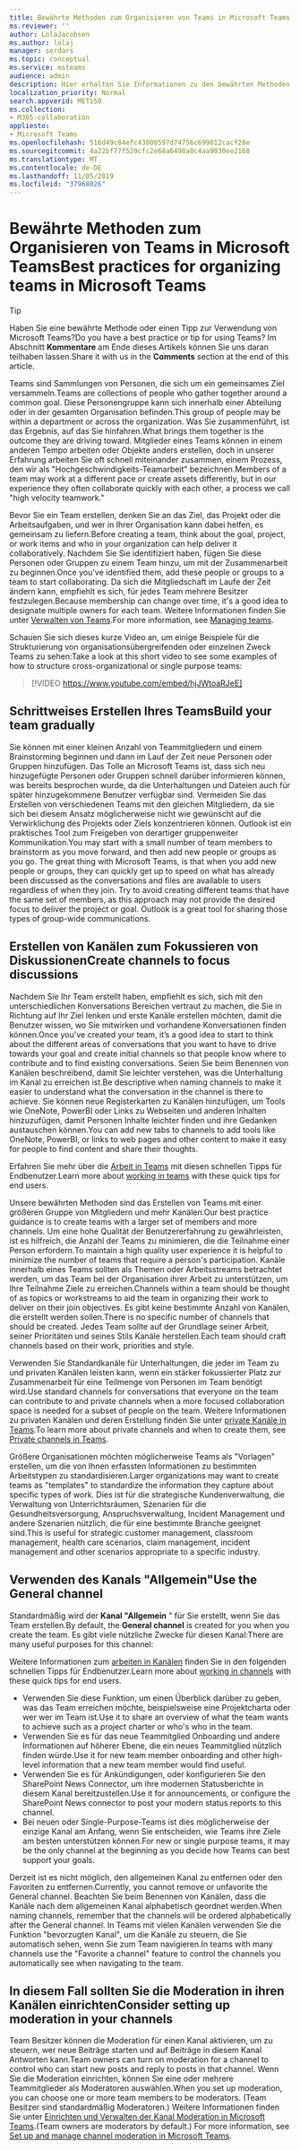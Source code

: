 ```yaml
---
title: Bewährte Methoden zum Organisieren von Teams in Microsoft Teams
ms.reviewer: ''
author: LolaJacobsen
ms.author: lolaj
manager: serdars
ms.topic: conceptual
ms.service: msteams
audience: admin
description: Hier erhalten Sie Informationen zu den bewährten Methoden zum Organisieren von Teams in Microsoft Teams gemäß den Anforderungen Ihrer Organisation.
localization_priority: Normal
search.appverid: MET150
ms.collection:
- M365-collaboration
appliesto:
- Microsoft Teams
ms.openlocfilehash: 516d49c84efc43000597d74756c699012cacf28e
ms.sourcegitcommit: 4a22bf77f529cfc2e68a6498a0c4aa9030ee2168
ms.translationtype: MT
ms.contentlocale: de-DE
ms.lasthandoff: 11/05/2019
ms.locfileid: "37968026"
---
```

<a name="best-practices-for-organizing-teams-in-microsoft-teams"></a><span data-ttu-id="0f256-103">Bewährte Methoden zum Organisieren von Teams in Microsoft Teams</span><span class="sxs-lookup"><span data-stu-id="0f256-103">Best practices for organizing teams in Microsoft Teams</span></span>
======================================================

> [!TIP]
> <span data-ttu-id="0f256-104">Haben Sie eine bewährte Methode oder einen Tipp zur Verwendung von Microsoft Teams?</span><span class="sxs-lookup"><span data-stu-id="0f256-104">Do you have a best practice or tip for using Teams?</span></span> <span data-ttu-id="0f256-105">Im Abschnitt **Kommentare** am Ende dieses Artikels können Sie uns daran teilhaben lassen.</span><span class="sxs-lookup"><span data-stu-id="0f256-105">Share it with us in the **Comments** section at the end of this article.</span></span>

<span data-ttu-id="0f256-106">Teams sind Sammlungen von Personen, die sich um ein gemeinsames Ziel versammeln.</span><span class="sxs-lookup"><span data-stu-id="0f256-106">Teams are collections of people who gather together around a common goal.</span></span> <span data-ttu-id="0f256-107">Diese Personengruppe kann sich innerhalb einer Abteilung oder in der gesamten Organisation befinden.</span><span class="sxs-lookup"><span data-stu-id="0f256-107">This group of people may be within a department or across the organization.</span></span> <span data-ttu-id="0f256-108">Was Sie zusammenführt, ist das Ergebnis, auf das Sie hinfahren.</span><span class="sxs-lookup"><span data-stu-id="0f256-108">What brings them together is the outcome they are driving toward.</span></span> <span data-ttu-id="0f256-109">Mitglieder eines Teams können in einem anderen Tempo arbeiten oder Objekte anders erstellen, doch in unserer Erfahrung arbeiten Sie oft schnell miteinander zusammen, einem Prozess, den wir als "Hochgeschwindigkeits-Teamarbeit" bezeichnen.</span><span class="sxs-lookup"><span data-stu-id="0f256-109">Members of a team may work at a different pace or create assets differently, but in our experience they often collaborate quickly with each other, a process we call "high velocity teamwork."</span></span>  

<span data-ttu-id="0f256-110">Bevor Sie ein Team erstellen, denken Sie an das Ziel, das Projekt oder die Arbeitsaufgaben, und wer in Ihrer Organisation kann dabei helfen, es gemeinsam zu liefern.</span><span class="sxs-lookup"><span data-stu-id="0f256-110">Before creating a team, think about the goal, project, or work items and who in your organization can help deliver it collaboratively.</span></span> <span data-ttu-id="0f256-111">Nachdem Sie Sie identifiziert haben, fügen Sie diese Personen oder Gruppen zu einem Team hinzu, um mit der Zusammenarbeit zu beginnen.</span><span class="sxs-lookup"><span data-stu-id="0f256-111">Once you've identified them, add these people or groups to a team to start collaborating.</span></span> <span data-ttu-id="0f256-112">Da sich die Mitgliedschaft im Laufe der Zeit ändern kann, empfiehlt es sich, für jedes Team mehrere Besitzer festzulegen.</span><span class="sxs-lookup"><span data-stu-id="0f256-112">Because membership can change over time, it's a good idea to designate multiple owners for each team.</span></span> <span data-ttu-id="0f256-113">Weitere Informationen finden Sie unter [Verwalten von Teams](https://support.office.com/article/Teams-and-Channels-df38ae23-8f85-46d3-b071-cb11b9de5499).</span><span class="sxs-lookup"><span data-stu-id="0f256-113">For more information, see [Managing teams](https://support.office.com/article/Teams-and-Channels-df38ae23-8f85-46d3-b071-cb11b9de5499).</span></span>

<span data-ttu-id="0f256-114">Schauen Sie sich dieses kurze Video an, um einige Beispiele für die Strukturierung von organisationsübergreifenden oder einzelnen Zweck Teams zu sehen:</span><span class="sxs-lookup"><span data-stu-id="0f256-114">Take a look at this short video to see some examples of how to structure cross-organizational or single purpose teams:</span></span>

> [!VIDEO https://www.youtube.com/embed/hjJWtoaRJeE]

## <a name="build-your-team-gradually"></a><span data-ttu-id="0f256-115">Schrittweises Erstellen Ihres Teams</span><span class="sxs-lookup"><span data-stu-id="0f256-115">Build your team gradually</span></span>

<span data-ttu-id="0f256-p104">Sie können mit einer kleinen Anzahl von Teammitgliedern und einem Brainstorming beginnen und dann im Lauf der Zeit neue Personen oder Gruppen hinzufügen. Das Tolle an Microsoft Teams ist, dass sich neu hinzugefügte Personen oder Gruppen schnell darüber informieren können, was bereits besprochen wurde, da die Unterhaltungen und Dateien auch für später hinzugekommene Benutzer verfügbar sind. Vermeiden Sie das Erstellen von verschiedenen Teams mit den gleichen Mitgliedern, da sie sich bei diesem Ansatz möglicherweise nicht wie gewünscht auf die Verwirklichung des Projekts oder Ziels konzentrieren können. Outlook ist ein praktisches Tool zum Freigeben von derartiger gruppenweiter Kommunikation.</span><span class="sxs-lookup"><span data-stu-id="0f256-p104">You may start with a small number of team members to brainstorm as you move forward, and then add new people or groups as you go. The great thing with Microsoft Teams, is that when you add new people or groups, they can quickly get up to speed on what has already been discussed as the conversations and files are available to users regardless of when they join. Try to avoid creating different teams that have the same set of members, as this approach may not provide the desired focus to deliver the project or goal. Outlook is a great tool for sharing those types of group-wide communications.</span></span>

## <a name="create-channels-to-focus-discussions"></a><span data-ttu-id="0f256-120">Erstellen von Kanälen zum Fokussieren von Diskussionen</span><span class="sxs-lookup"><span data-stu-id="0f256-120">Create channels to focus discussions</span></span>

<span data-ttu-id="0f256-121">Nachdem Sie Ihr Team erstellt haben, empfiehlt es sich, sich mit den unterschiedlichen Konversations Bereichen vertraut zu machen, die Sie in Richtung auf Ihr Ziel lenken und erste Kanäle erstellen möchten, damit die Benutzer wissen, wo Sie mitwirken und vorhandene Konversationen finden können.</span><span class="sxs-lookup"><span data-stu-id="0f256-121">Once you've created your team, it’s a good idea to start to think about the different areas of conversations that you want to have to drive towards your goal and create initial channels so that people know where to contribute and to find existing conversations.</span></span> <span data-ttu-id="0f256-122">Seien Sie beim Benennen von Kanälen beschreibend, damit Sie leichter verstehen, was die Unterhaltung im Kanal zu erreichen ist.</span><span class="sxs-lookup"><span data-stu-id="0f256-122">Be descriptive when naming channels to make it easier to understand what the conversation in the channel is there to achieve.</span></span> <span data-ttu-id="0f256-123">Sie können neue Registerkarten zu Kanälen hinzufügen, um Tools wie OneNote, PowerBI oder Links zu Webseiten und anderen Inhalten hinzuzufügen, damit Personen Inhalte leichter finden und ihre Gedanken austauschen können.</span><span class="sxs-lookup"><span data-stu-id="0f256-123">You can add new tabs to channels to add tools like OneNote, PowerBI, or links to web pages and other content to make it easy for people to find content and share their thoughts.</span></span>

<span data-ttu-id="0f256-124">Erfahren Sie mehr über die [Arbeit in Teams](https://support.office.com/article/teams-and-channels-df38ae23-8f85-46d3-b071-cb11b9de5499#ID0EAABAAA=Work_in_teams) mit diesen schnellen Tipps für Endbenutzer.</span><span class="sxs-lookup"><span data-stu-id="0f256-124">Learn more about [working in teams](https://support.office.com/article/teams-and-channels-df38ae23-8f85-46d3-b071-cb11b9de5499#ID0EAABAAA=Work_in_teams) with these quick tips for end users.</span></span> 

<span data-ttu-id="0f256-125">Unsere bewährten Methoden sind das Erstellen von Teams mit einer größeren Gruppe von Mitgliedern und mehr Kanälen.</span><span class="sxs-lookup"><span data-stu-id="0f256-125">Our best practice guidance is to create teams with a larger set of members and more channels.</span></span>  <span data-ttu-id="0f256-126">Um eine hohe Qualität der Benutzererfahrung zu gewährleisten, ist es hilfreich, die Anzahl der Teams zu minimieren, die die Teilnahme einer Person erfordern.</span><span class="sxs-lookup"><span data-stu-id="0f256-126">To maintain a high quality user experience it is helpful to minimize the number of teams that require a person's participation.</span></span> <span data-ttu-id="0f256-127">Kanäle innerhalb eines Teams sollten als Themen oder Arbeitsstreams betrachtet werden, um das Team bei der Organisation ihrer Arbeit zu unterstützen, um Ihre Teilnahme Ziele zu erreichen.</span><span class="sxs-lookup"><span data-stu-id="0f256-127">Channels within a team should be thought of as topics or workstreams to aid the team in organizing their work to deliver on their join objectives.</span></span> <span data-ttu-id="0f256-128">Es gibt keine bestimmte Anzahl von Kanälen, die erstellt werden sollen.</span><span class="sxs-lookup"><span data-stu-id="0f256-128">There is no specific number of channels that should be created.</span></span> <span data-ttu-id="0f256-129">Jedes Team sollte auf der Grundlage seiner Arbeit, seiner Prioritäten und seines Stils Kanäle herstellen.</span><span class="sxs-lookup"><span data-stu-id="0f256-129">Each team should craft channels based on their work, priorities and style.</span></span> 

<span data-ttu-id="0f256-130">Verwenden Sie Standardkanäle für Unterhaltungen, die jeder im Team zu und privaten Kanälen leisten kann, wenn ein stärker fokussierter Platz zur Zusammenarbeit für eine Teilmenge von Personen im Team benötigt wird.</span><span class="sxs-lookup"><span data-stu-id="0f256-130">Use standard channels for conversations that everyone on the team can contribute to and private channels when a more focused collaboration space is needed for a subset of people on the team.</span></span> <span data-ttu-id="0f256-131">Weitere Informationen zu privaten Kanälen und deren Erstellung finden Sie unter [private Kanäle in Teams](private-channels.md).</span><span class="sxs-lookup"><span data-stu-id="0f256-131">To learn more about private channels and when to create them, see [Private channels in Teams](private-channels.md).</span></span>

<span data-ttu-id="0f256-132">Größere Organisationen möchten möglicherweise Teams als "Vorlagen" erstellen, um die von Ihnen erfassten Informationen zu bestimmten Arbeitstypen zu standardisieren.</span><span class="sxs-lookup"><span data-stu-id="0f256-132">Larger organizations may want to create teams as "templates" to standardize the information they capture about specific types of work.</span></span>  <span data-ttu-id="0f256-133">Dies ist für die strategische Kundenverwaltung, die Verwaltung von Unterrichtsräumen, Szenarien für die Gesundheitsversorgung, Anspruchsverwaltung, Incident Management und andere Szenarien nützlich, die für eine bestimmte Branche geeignet sind.</span><span class="sxs-lookup"><span data-stu-id="0f256-133">This is useful for strategic customer management, classroom management, health care scenarios, claim management, incident management and other scenarios appropriate to a specific industry.</span></span>

## <a name="use-the-general-channel"></a><span data-ttu-id="0f256-134">Verwenden des Kanals "Allgemein"</span><span class="sxs-lookup"><span data-stu-id="0f256-134">Use the General channel</span></span>

<span data-ttu-id="0f256-135">Standardmäßig wird der **Kanal "Allgemein** " für Sie erstellt, wenn Sie das Team erstellen.</span><span class="sxs-lookup"><span data-stu-id="0f256-135">By default, the **General channel** is created for you when you create the team.</span></span> <span data-ttu-id="0f256-136">Es gibt viele nützliche Zwecke für diesen Kanal:</span><span class="sxs-lookup"><span data-stu-id="0f256-136">There are many useful purposes for this channel:</span></span>

<span data-ttu-id="0f256-137">Weitere Informationen zum [arbeiten in Kanälen](https://support.office.com/article/teams-and-channels-df38ae23-8f85-46d3-b071-cb11b9de5499#ID0EAABAAA=Work_in_channels) finden Sie in den folgenden schnellen Tipps für Endbenutzer.</span><span class="sxs-lookup"><span data-stu-id="0f256-137">Learn more about [working in channels](https://support.office.com/article/teams-and-channels-df38ae23-8f85-46d3-b071-cb11b9de5499#ID0EAABAAA=Work_in_channels) with these quick tips for end users.</span></span>

- <span data-ttu-id="0f256-138">Verwenden Sie diese Funktion, um einen Überblick darüber zu geben, was das Team erreichen möchte, beispielsweise eine Projektcharta oder wer wer im Team ist.</span><span class="sxs-lookup"><span data-stu-id="0f256-138">Use it to share an overview of what the team wants to achieve such as a project charter or who's who in the team.</span></span>
- <span data-ttu-id="0f256-139">Verwenden Sie es für das neue Teammitglied Onboarding und andere Informationen auf höherer Ebene, die ein neues Teammitglied nützlich finden würde.</span><span class="sxs-lookup"><span data-stu-id="0f256-139">Use it for new team member onboarding and other high-level information that a new team member would find useful.</span></span>
- <span data-ttu-id="0f256-140">Verwenden Sie es für Ankündigungen, oder konfigurieren Sie den SharePoint News Connector, um ihre modernen Statusberichte in diesem Kanal bereitzustellen.</span><span class="sxs-lookup"><span data-stu-id="0f256-140">Use it for announcements, or configure the SharePoint News connector to post your modern status reports to this channel.</span></span>  
- <span data-ttu-id="0f256-141">Bei neuen oder Single-Purpose-Teams ist dies möglicherweise der einzige Kanal am Anfang, wenn Sie entscheiden, wie Teams ihre Ziele am besten unterstützen können.</span><span class="sxs-lookup"><span data-stu-id="0f256-141">For new or single purpose teams, it may be the only channel at the beginning as you decide how Teams can best support your goals.</span></span>

<span data-ttu-id="0f256-142">Derzeit ist es nicht möglich, den allgemeinen Kanal zu entfernen oder den Favoriten zu entfernen.</span><span class="sxs-lookup"><span data-stu-id="0f256-142">Currently, you cannot remove or unfavorite the General channel.</span></span> <span data-ttu-id="0f256-143">Beachten Sie beim Benennen von Kanälen, dass die Kanäle nach dem allgemeinen Kanal alphabetisch geordnet werden.</span><span class="sxs-lookup"><span data-stu-id="0f256-143">When naming channels, remember that the channels will be ordered alphabetically after the General channel.</span></span> <span data-ttu-id="0f256-144">In Teams mit vielen Kanälen verwenden Sie die Funktion "bevorzugten Kanal", um die Kanäle zu steuern, die Sie automatisch sehen, wenn Sie zum Team navigieren.</span><span class="sxs-lookup"><span data-stu-id="0f256-144">In teams with many channels use the "Favorite a channel" feature to control the channels you automatically see when navigating to the team.</span></span> 

## <a name="consider-setting-up-moderation-in-your-channels"></a><span data-ttu-id="0f256-145">In diesem Fall sollten Sie die Moderation in ihren Kanälen einrichten</span><span class="sxs-lookup"><span data-stu-id="0f256-145">Consider setting up moderation in your channels</span></span>

<span data-ttu-id="0f256-146">Team Besitzer können die Moderation für einen Kanal aktivieren, um zu steuern, wer neue Beiträge starten und auf Beiträge in diesem Kanal Antworten kann.</span><span class="sxs-lookup"><span data-stu-id="0f256-146">Team owners can turn on moderation for a channel to control who can start new posts and reply to posts in that channel.</span></span> <span data-ttu-id="0f256-147">Wenn Sie die Moderation einrichten, können Sie eine oder mehrere Teammitglieder als Moderatoren auswählen.</span><span class="sxs-lookup"><span data-stu-id="0f256-147">When you set up moderation, you can choose one or more team members to be moderators.</span></span> <span data-ttu-id="0f256-148">(Team Besitzer sind standardmäßig Moderatoren.) Weitere Informationen finden Sie unter [Einrichten und Verwalten der Kanal Moderation in Microsoft Teams](manage-channel-moderation-in-teams.md).</span><span class="sxs-lookup"><span data-stu-id="0f256-148">(Team owners are moderators by default.) For more information, see [Set up and manage channel moderation in Microsoft Teams](manage-channel-moderation-in-teams.md).</span></span>
